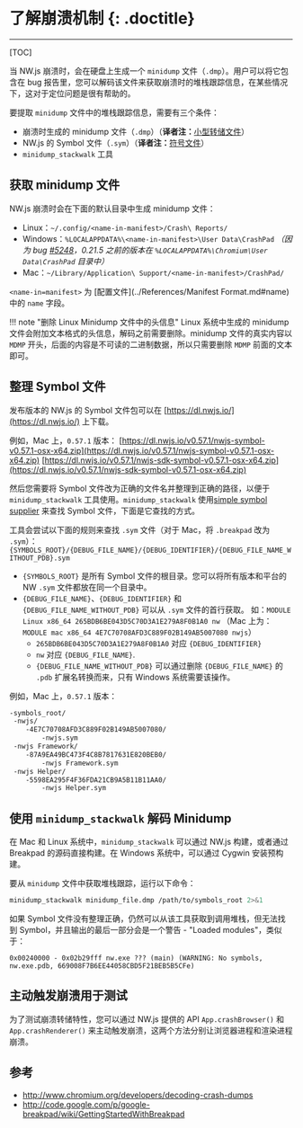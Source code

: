 # 了解崩溃机制 {: .doctitle}
---

[TOC]

当 NW.js 崩溃时，会在硬盘上生成一个 `minidump` 文件（`.dmp`）。用户可以将它包含在 bug 报告里，您可以解码该文件来获取崩溃时的堆栈跟踪信息，在某些情况下，这对于定位问题是很有帮助的。

要提取 `minidump` 文件中的堆栈跟踪信息，需要有三个条件：

- 崩溃时生成的 minidump 文件（`.dmp`）（**译者注：**[小型转储文件](https://learn.microsoft.com/zh-cn/windows/win32/debug/minidump-files)）
- NW.js 的 Symbol 文件（`.sym`）（**译者注：**[符号文件](https://learn.microsoft.com/zh-cn/windows-hardware/drivers/debugger/using-symbols)）
- `minidump_stackwalk` 工具

## 获取 minidump 文件

NW.js 崩溃时会在下面的默认目录中生成 minidump 文件：

* Linux：`~/.config/<name-in-manifest>/Crash\ Reports/`
* Windows：`%LOCALAPPDATA%\<name-in-manifest>\User Data\CrashPad`
*（因为 bug [#5248](https://github.com/nwjs/nw.js/issues/5248)，0.21.5 之前的版本在 `%LOCALAPPDATA%\Chromium\User Data\CrashPad` 目录中）*
* Mac：`~/Library/Application\ Support/<name-in-manifest>/CrashPad/`

`<name-in=manifest>` 为 [配置文件](../References/Manifest Format.md#name) 中的 `name` 字段。

!!! note "删除 Linux Minidump 文件中的头信息"
    Linux 系统中生成的 minidump 文件会附加文本格式的头信息，解码之前需要删除。minidump 文件的真实内容以 `MDMP` 开头，后面的内容是不可读的二进制数据，所以只需要删除 `MDMP` 前面的文本即可。

## 整理 Symbol 文件

发布版本的 NW.js 的 Symbol 文件包可以在 [https://dl.nwjs.io/](https://dl.nwjs.io/) 上下载。

例如，Mac 上，`0.57.1` 版本：
[https://dl.nwjs.io/v0.57.1/nwjs-symbol-v0.57.1-osx-x64.zip](https://dl.nwjs.io/v0.57.1/nwjs-symbol-v0.57.1-osx-x64.zip)
[https://dl.nwjs.io/v0.57.1/nwjs-sdk-symbol-v0.57.1-osx-x64.zip](https://dl.nwjs.io/v0.57.1/nwjs-sdk-symbol-v0.57.1-osx-x64.zip)

然后您需要将 Symbol 文件改为正确的文件名并整理到正确的路径，以便于 `minidump_stackwalk` 工具使用。`minidump_stackwalk` 使用[simple symbol supplier](https://code.google.com/p/chromium/codesearch#chromium/src/breakpad/src/processor/simple_symbol_supplier.cc&l=142) 来查找 Symbol 文件，下面是它查找的方式。

工具会尝试以下面的规则来查找 `.sym` 文件（对于 Mac，将 `.breakpad` 改为 `.sym`）：
`{SYMBOLS_ROOT}/{DEBUG_FILE_NAME}/{DEBUG_IDENTIFIER}/{DEBUG_FILE_NAME_WITHOUT_PDB}.sym`

* `{SYMBOLS_ROOT}` 是所有 Symbol 文件的根目录。您可以将所有版本和平台的 NW `.sym` 文件都放在同一个目录中。
* `{DEBUG_FILE_NAME}`、`{DEBUG_IDENTIFIER}` 和 `{DEBUG_FILE_NAME_WITHOUT_PDB}` 可以从 `.sym` 文件的首行获取。
如：`MODULE Linux x86_64 265BDB6BE043D5C70D3A1E279A8F0B1A0 nw`
（Mac 上为：`MODULE mac x86_64 4E7C70708AFD3C889F02B149AB5007080 nwjs`）
    - `265BDB6BE043D5C70D3A1E279A8F0B1A0` 对应 `{DEBUG_IDENTIFIER}`
    - `nw` 对应 `{DEBUG_FILE_NAME}`.
    - `{DEBUG_FILE_NAME_WITHOUT_PDB}` 可以通过删除 `{DEBUG_FILE_NAME}` 的 `.pdb` 扩展名转换而来，只有 Windows 系统需要该操作。


例如，Mac 上，`0.57.1` 版本：

```bash
-symbols_root/
 -nwjs/
    -4E7C70708AFD3C889F02B149AB5007080/
        -nwjs.sym
 -nwjs Framework/
    -87A9EA49BC473F4C8B7817631E820BEB0/
        -nwjs Framework.sym
 -nwjs Helper/
    -5598EA295F4F36FDA21CB9A5B11B11AA0/
        -nwjs Helper.sym
```

## 使用 `minidump_stackwalk` 解码 Minidump

在 Mac 和 Linux 系统中，`minidump_stackwalk` 可以通过 NW.js 构建，或者通过 Breakpad 的源码直接构建。在 Windows 系统中，可以通过 Cygwin 安装预构建。

要从 `minidump` 文件中获取堆栈跟踪，运行以下命令：

```bash
minidump_stackwalk minidump_file.dmp /path/to/symbols_root 2>&1
```

如果 Symbol 文件没有整理正确，仍然可以从该工具获取到调用堆栈，但无法找到 Symbol，并且输出的最后一部分会是一个警告 - "Loaded modules"，类似于：

```none
0x00240000 - 0x02b29fff nw.exe ??? (main) (WARNING: No symbols, nw.exe.pdb, 669008F7B6EE44058CBD5F21BEB5B5CFe)
```

## 主动触发崩溃用于测试

为了测试崩溃转储特性，您可以通过 NW.js 提供的 API `App.crashBrowser()` 和 `App.crashRenderer()` 来主动触发崩溃，这两个方法分别让浏览器进程和渲染进程崩溃。

## 参考

* http://www.chromium.org/developers/decoding-crash-dumps  
* http://code.google.com/p/google-breakpad/wiki/GettingStartedWithBreakpad

